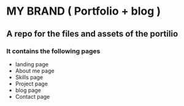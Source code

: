 # MY BRAND ( Portfolio + blog )
## A repo for the files and assets of the portilio
### It contains the following pages
* landing page
* About me page
* Skills page
* Project page
* blog page
* Contact page
